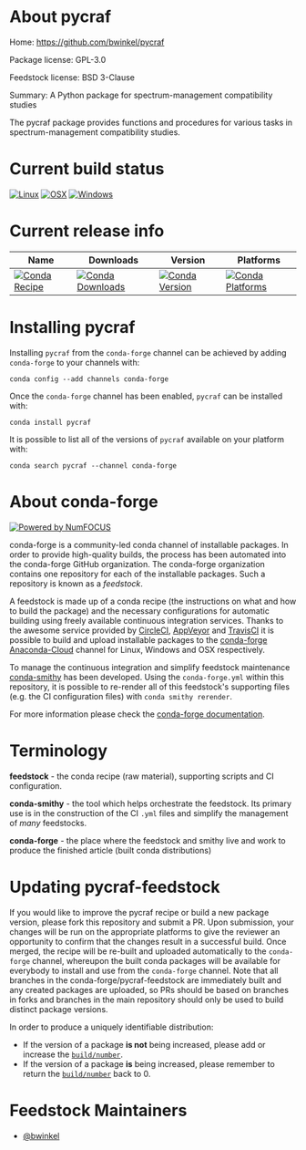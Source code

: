 <!--
# -*- mode: jinja -*-
-->

About pycraf
============

Home: https://github.com/bwinkel/pycraf

Package license: GPL-3.0

Feedstock license: BSD 3-Clause

Summary: A Python package for spectrum-management compatibility studies

The pycraf package provides functions and procedures for various tasks in spectrum-management compatibility studies.


Current build status
====================

[![Linux](https://img.shields.io/circleci/project/github/conda-forge/pycraf-feedstock/master.svg?label=Linux)](https://circleci.com/gh/conda-forge/pycraf-feedstock)
[![OSX](https://img.shields.io/travis/conda-forge/pycraf-feedstock/master.svg?label=macOS)](https://travis-ci.org/conda-forge/pycraf-feedstock)
[![Windows](https://img.shields.io/appveyor/ci/conda-forge/pycraf-feedstock/master.svg?label=Windows)](https://ci.appveyor.com/project/conda-forge/pycraf-feedstock/branch/master)

Current release info
====================

| Name | Downloads | Version | Platforms |
| --- | --- | --- | --- |
| [![Conda Recipe](https://img.shields.io/badge/recipe-pycraf-green.svg)](https://anaconda.org/conda-forge/pycraf) | [![Conda Downloads](https://img.shields.io/conda/dn/conda-forge/pycraf.svg)](https://anaconda.org/conda-forge/pycraf) | [![Conda Version](https://img.shields.io/conda/vn/conda-forge/pycraf.svg)](https://anaconda.org/conda-forge/pycraf) | [![Conda Platforms](https://img.shields.io/conda/pn/conda-forge/pycraf.svg)](https://anaconda.org/conda-forge/pycraf) |

Installing pycraf
=================

Installing `pycraf` from the `conda-forge` channel can be achieved by adding `conda-forge` to your channels with:

```
conda config --add channels conda-forge
```

Once the `conda-forge` channel has been enabled, `pycraf` can be installed with:

```
conda install pycraf
```

It is possible to list all of the versions of `pycraf` available on your platform with:

```
conda search pycraf --channel conda-forge
```


About conda-forge
=================

[![Powered by NumFOCUS](https://img.shields.io/badge/powered%20by-NumFOCUS-orange.svg?style=flat&colorA=E1523D&colorB=007D8A)](http://numfocus.org)

conda-forge is a community-led conda channel of installable packages.
In order to provide high-quality builds, the process has been automated into the
conda-forge GitHub organization. The conda-forge organization contains one repository
for each of the installable packages. Such a repository is known as a *feedstock*.

A feedstock is made up of a conda recipe (the instructions on what and how to build
the package) and the necessary configurations for automatic building using freely
available continuous integration services. Thanks to the awesome service provided by
[CircleCI](https://circleci.com/), [AppVeyor](https://www.appveyor.com/)
and [TravisCI](https://travis-ci.org/) it is possible to build and upload installable
packages to the [conda-forge](https://anaconda.org/conda-forge)
[Anaconda-Cloud](https://anaconda.org/) channel for Linux, Windows and OSX respectively.

To manage the continuous integration and simplify feedstock maintenance
[conda-smithy](https://github.com/conda-forge/conda-smithy) has been developed.
Using the ``conda-forge.yml`` within this repository, it is possible to re-render all of
this feedstock's supporting files (e.g. the CI configuration files) with ``conda smithy rerender``.

For more information please check the [conda-forge documentation](https://conda-forge.org/docs/).

Terminology
===========

**feedstock** - the conda recipe (raw material), supporting scripts and CI configuration.

**conda-smithy** - the tool which helps orchestrate the feedstock.
                   Its primary use is in the construction of the CI ``.yml`` files
                   and simplify the management of *many* feedstocks.

**conda-forge** - the place where the feedstock and smithy live and work to
                  produce the finished article (built conda distributions)


Updating pycraf-feedstock
=========================

If you would like to improve the pycraf recipe or build a new
package version, please fork this repository and submit a PR. Upon submission,
your changes will be run on the appropriate platforms to give the reviewer an
opportunity to confirm that the changes result in a successful build. Once
merged, the recipe will be re-built and uploaded automatically to the
`conda-forge` channel, whereupon the built conda packages will be available for
everybody to install and use from the `conda-forge` channel.
Note that all branches in the conda-forge/pycraf-feedstock are
immediately built and any created packages are uploaded, so PRs should be based
on branches in forks and branches in the main repository should only be used to
build distinct package versions.

In order to produce a uniquely identifiable distribution:
 * If the version of a package **is not** being increased, please add or increase
   the [``build/number``](https://conda.io/docs/user-guide/tasks/build-packages/define-metadata.html#build-number-and-string).
 * If the version of a package **is** being increased, please remember to return
   the [``build/number``](https://conda.io/docs/user-guide/tasks/build-packages/define-metadata.html#build-number-and-string)
   back to 0.

Feedstock Maintainers
=====================

* [@bwinkel](https://github.com/bwinkel/)

